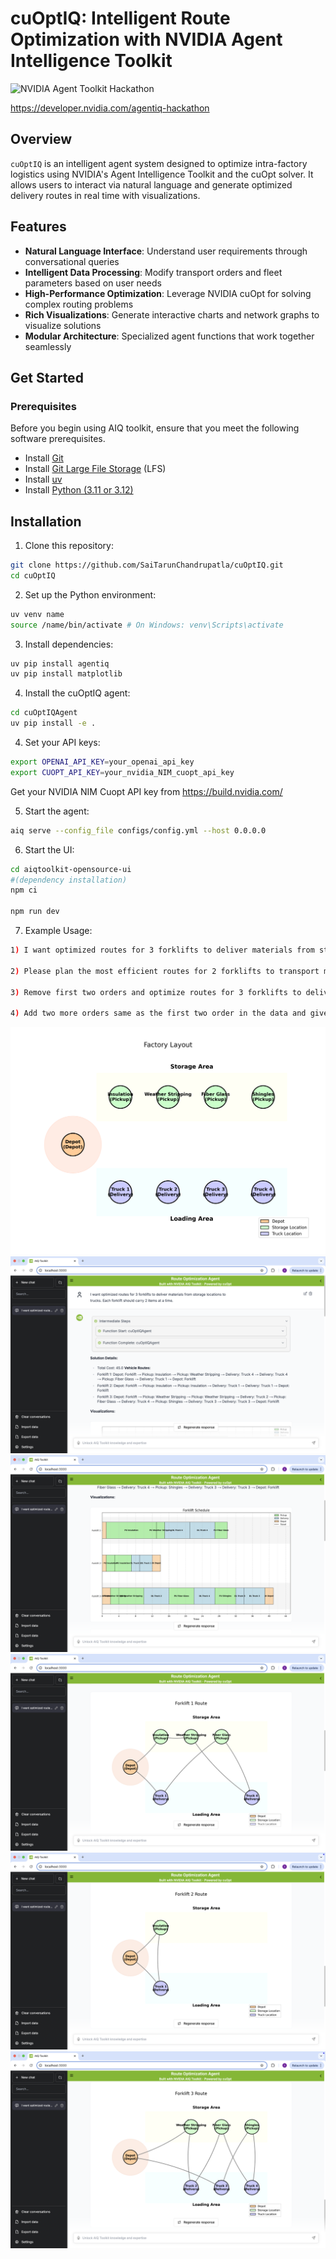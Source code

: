 # cuOptIQ: Intelligent Route Optimization with NVIDIA Agent Intelligence Toolkit

![NVIDIA Agent Toolkit Hackathon](https://img.shields.io/badge/NVIDIA-Agent%20Toolkit%20Hackathon-76B900?style=for-the-badge&logo=nvidia&logoColor=white)

https://developer.nvidia.com/agentiq-hackathon

## Overview

`cuOptIQ` is an intelligent agent system designed to optimize intra-factory logistics using NVIDIA's Agent Intelligence Toolkit and the cuOpt solver. It allows users to interact via natural language and generate optimized delivery routes in real time with visualizations.


## Features

- **Natural Language Interface**: Understand user requirements through conversational queries
- **Intelligent Data Processing**: Modify transport orders and fleet parameters based on user needs
- **High-Performance Optimization**: Leverage NVIDIA cuOpt for solving complex routing problems
- **Rich Visualizations**: Generate interactive charts and network graphs to visualize solutions
- **Modular Architecture**: Specialized agent functions that work together seamlessly

## Get Started

### Prerequisites

Before you begin using AIQ toolkit, ensure that you meet the following software prerequisites.

- Install [Git](https://git-scm.com/)
- Install [Git Large File Storage](https://git-lfs.github.com/) (LFS)
- Install [uv](https://docs.astral.sh/uv/getting-started/installation/)
- Install [Python (3.11 or 3.12)](https://www.python.org/downloads/)
## Installation

1. Clone this repository:
```bash
git clone https://github.com/SaiTarunChandrupatla/cuOptIQ.git
cd cuOptIQ
``` 

2. Set up the Python environment:
```bash
uv venv name
source /name/bin/activate # On Windows: venv\Scripts\activate
```

3. Install dependencies:
```bash
uv pip install agentiq
uv pip install matplotlib
``` 

4. Install the cuOptIQ agent:
```bash
cd cuOptIQAgent
uv pip install -e .
``` 

4. Set your API keys:
```bash
export OPENAI_API_KEY=your_openai_api_key
export CUOPT_API_KEY=your_nvidia_NIM_cuopt_api_key
```         
Get your NVIDIA NIM Cuopt API key from https://build.nvidia.com/

5. Start the agent:
```bash
aiq serve --config_file configs/config.yml --host 0.0.0.0 
``` 

6. Start the UI:
```bash
cd aiqtoolkit-opensource-ui
#(dependency installation)
npm ci 

npm run dev
``` 

7. Example Usage:
```bash
1) I want optimized routes for 3 forklifts to deliver materials from storage locations to trucks. Each forklift should carry 2 items at a time.

2) Please plan the most efficient routes for 2 forklifts to transport materials from storage zones to the trucks, with each forklift limited to carrying 3 items

3) Remove first two orders and optimize routes for 3 forklifts to deliver materials from storage locations to trucks. Each forklift should carry 2 items at a time.

4) Add two more orders same as the first two order in the data and give me the optimized routes for 4 forklifts to deliver materials from storage locations to trucks. Each forklift should carry 2 items at a time.
```

![Factory Layout](assets/factory_layout.png)
![cuOptIQ Demo](assets/1.png)
![cuOptIQ Demo](assets/2.png)
![cuOptIQ Demo](assets/3.png)
![cuOptIQ Demo](assets/4.png)
![cuOptIQ Demo](assets/5.png)




